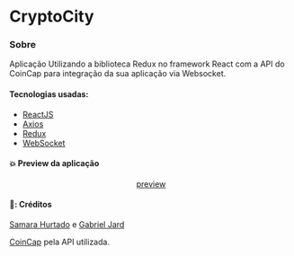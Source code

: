 
# CryptoCity

### Sobre

Aplicação Utilizando a biblioteca Redux no framework React com a API do CoinCap para integração da sua aplicação via Websocket.

#### Tecnologias usadas:

- [ReactJS](https://pt-br.reactjs.org/)
- [Axios](https://axios-http.com/)
- [Redux](https://redux.js.org/)
- [WebSocket](https://developer.mozilla.org/pt-BR/docs/Web/API/WebSockets_API)


#### :collision: Preview da aplicação

<div align="center"> 
  <a href="https://bkg8rf.csb.app/" target="_blank">preview</a>
</div>


#### 🚀: Créditos
[Samara Hurtado](https://www.linkedin.com/in/samara-hurtado-ramos-209937207/) e
[Gabriel Jard](https://www.linkedin.com/in/gabriel-jard-90734b1a8/)

[CoinCap](https://coincap.io/) pela API utilizada.


